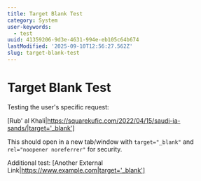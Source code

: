 ```yaml
---
title: Target Blank Test
category: System
user-keywords:
  - test
uuid: 41359206-9d3e-4631-994e-eb105c64b674
lastModified: '2025-09-10T12:56:27.562Z'
slug: target-blank-test
---
```


# Target Blank Test

Testing the user's specific request:

[Rub' al Khali|https://squarekufic.com/2022/04/15/saudi-ia-sands/|target='_blank']

This should open in a new tab/window with `target="_blank"` and `rel="noopener noreferrer"` for security.

Additional test:
[Another External Link|https://www.example.com|target='_blank']
